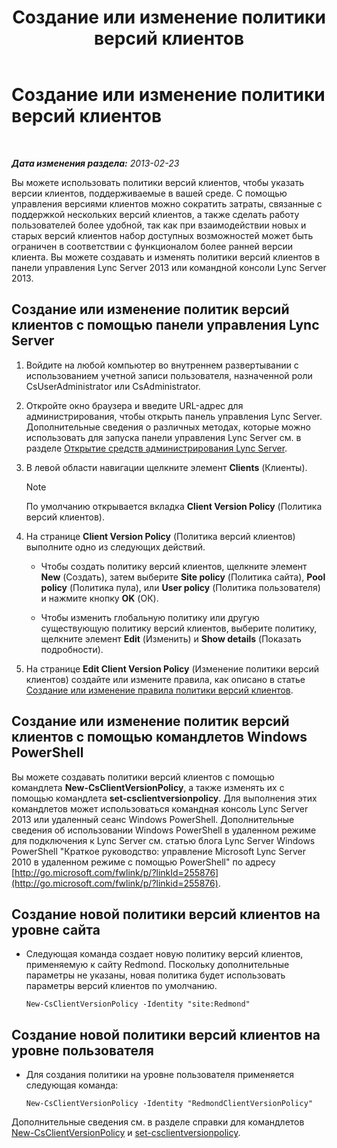 ﻿---
title: Создание или изменение политики версий клиентов
TOCTitle: Создание или изменение политики версий клиентов
ms:assetid: 4be6e449-aa82-4b46-abb1-d31281573a72
ms:mtpsurl: https://technet.microsoft.com/ru-ru/library/JJ898476(v=OCS.15)
ms:contentKeyID: 52058213
ms.date: 05/19/2016
mtps_version: v=OCS.15
ms.translationtype: HT
---

# Создание или изменение политики версий клиентов

 

_**Дата изменения раздела:** 2013-02-23_

Вы можете использовать политики версий клиентов, чтобы указать версии клиентов, поддерживаемые в вашей среде. С помощью управления версиями клиентов можно сократить затраты, связанные с поддержкой нескольких версий клиентов, а также сделать работу пользователей более удобной, так как при взаимодействии новых и старых версий клиентов набор доступных возможностей может быть ограничен в соответствии с функционалом более ранней версии клиента. Вы можете создавать и изменять политики версий клиентов в панели управления Lync Server 2013 или командной консоли Lync Server 2013.

## Создание или изменение политик версий клиентов с помощью панели управления Lync Server

1.  Войдите на любой компьютер во внутреннем развертывании с использованием учетной записи пользователя, назначенной роли CsUserAdministrator или CsAdministrator.

2.  Откройте окно браузера и введите URL-адрес для администрирования, чтобы открыть панель управления Lync Server. Дополнительные сведения о различных методах, которые можно использовать для запуска панели управления Lync Server см. в разделе [Открытие средств администрирования Lync Server](lync-server-2013-open-lync-server-administrative-tools.md).

3.  В левой области навигации щелкните элемент **Clients** (Клиенты).
    
    > [!note]  
    > По умолчанию открывается вкладка <strong>Client Version Policy</strong> (Политика версий клиентов).

4.  На странице **Client Version Policy** (Политика версий клиентов) выполните одно из следующих действий.
    
      - Чтобы создать политику версий клиентов, щелкните элемент **New** (Создать), затем выберите **Site policy** (Политика сайта), **Pool policy** (Политика пула), или **User policy** (Политика пользователя) и нажмите кнопку **OK** (ОК).
    
      - Чтобы изменить глобальную политику или другую существующую политику версий клиентов, выберите политику, щелкните элемент **Edit** (Изменить) и **Show details** (Показать подробности).

5.  На странице **Edit Client Version Policy** (Изменение политики версий клиентов) создайте или измените правила, как описано в статье [Создание или изменение правила политики версий клиентов](lync-server-2013-create-or-modify-a-new-client-version-policy-rule.md).

## Создание или изменение политик версий клиентов с помощью командлетов Windows PowerShell

Вы можете создавать политики версий клиентов с помощью командлета **New-CsClientVersionPolicy**, а также изменять их с помощью командлета **set-csclientversionpolicy**. Для выполнения этих командлетов может использоваться командная консоль Lync Server 2013 или удаленный сеанс Windows PowerShell. Дополнительные сведения об использовании Windows PowerShell в удаленном режиме для подключения к Lync Server см. статью блога Lync Server Windows PowerShell "Краткое руководство: управление Microsoft Lync Server 2010 в удаленном режиме с помощью PowerShell" по адресу [http://go.microsoft.com/fwlink/p/?linkId=255876](http://go.microsoft.com/fwlink/p/?linkid=255876).

## Создание новой политики версий клиентов на уровне сайта

  - Следующая команда создает новую политику версий клиентов, применяемую к сайту Redmond. Поскольку дополнительные параметры не указаны, новая политика будет использовать параметры версий клиентов по умолчанию.
    
        New-CsClientVersionPolicy -Identity "site:Redmond"

## Создание новой политики версий клиентов на уровне пользователя

  - Для создания политики на уровне пользователя применяется следующая команда:
    
        New-CsClientVersionPolicy -Identity "RedmondClientVersionPolicy"

Дополнительные сведения см. в разделе справки для командлетов [New-CsClientVersionPolicy](https://docs.microsoft.com/en-us/powershell/module/skype/New-CsClientVersionPolicy) и [set-csclientversionpolicy](https://docs.microsoft.com/en-us/powershell/module/skype/Set-CsClientVersionPolicy).

